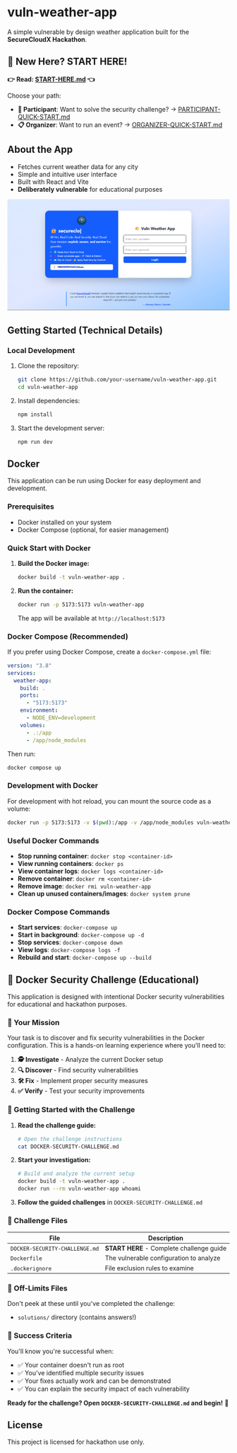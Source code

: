 # vuln-weather-app

A simple vulnerable by design weather application built for the **SecureCloudX Hackathon**.

## 🚀 New Here? START HERE!

**👉 Read: [START-HERE.md](START-HERE.md) 👈**

Choose your path:

- **🎯 Participant**: Want to solve the security challenge? → [PARTICIPANT-QUICK-START.md](PARTICIPANT-QUICK-START.md)
- **📋 Organizer**: Want to run an event? → [ORGANIZER-QUICK-START.md](ORGANIZER-QUICK-START.md)

## About the App

- Fetches current weather data for any city
- Simple and intuitive user interface
- Built with React and Vite
- **Deliberately vulnerable** for educational purposes

![Vulnerable Weather App](./src/assets/site-preview.png)

## Getting Started (Technical Details)

### Local Development

1. Clone the repository:

   ```bash
   git clone https://github.com/your-username/vuln-weather-app.git
   cd vuln-weather-app
   ```

2. Install dependencies:

   ```bash
   npm install
   ```

3. Start the development server:

   ```bash
   npm run dev
   ```

## Docker

This application can be run using Docker for easy deployment and development.

### Prerequisites

- Docker installed on your system
- Docker Compose (optional, for easier management)

### Quick Start with Docker

1. **Build the Docker image:**

   ```bash
   docker build -t vuln-weather-app .
   ```

2. **Run the container:**

   ```bash
   docker run -p 5173:5173 vuln-weather-app
   ```

   The app will be available at `http://localhost:5173`

### Docker Compose (Recommended)

If you prefer using Docker Compose, create a `docker-compose.yml` file:

```yaml
version: "3.8"
services:
  weather-app:
    build: .
    ports:
      - "5173:5173"
    environment:
      - NODE_ENV=development
    volumes:
      - .:/app
      - /app/node_modules
```

Then run:

```bash
docker compose up
```

### Development with Docker

For development with hot reload, you can mount the source code as a volume:

```bash
docker run -p 5173:5173 -v $(pwd):/app -v /app/node_modules vuln-weather-app
```

### Useful Docker Commands

- **Stop running container**: `docker stop <container-id>`
- **View running containers**: `docker ps`
- **View container logs**: `docker logs <container-id>`
- **Remove container**: `docker rm <container-id>`
- **Remove image**: `docker rmi vuln-weather-app`
- **Clean up unused containers/images**: `docker system prune`

### Docker Compose Commands

- **Start services**: `docker-compose up`
- **Start in background**: `docker-compose up -d`
- **Stop services**: `docker-compose down`
- **View logs**: `docker-compose logs -f`
- **Rebuild and start**: `docker-compose up --build`

## 🚨 Docker Security Challenge (Educational)

This application is designed with intentional Docker security vulnerabilities for educational and hackathon purposes.

### 🎯 Your Mission

Your task is to discover and fix security vulnerabilities in the Docker configuration. This is a hands-on learning experience where you'll need to:

1. **🕵️ Investigate** - Analyze the current Docker setup
2. **🔍 Discover** - Find security vulnerabilities
3. **🛠️ Fix** - Implement proper security measures
4. **✅ Verify** - Test your security improvements

### 🚀 Getting Started with the Challenge

1. **Read the challenge guide:**

   ```bash
   # Open the challenge instructions
   cat DOCKER-SECURITY-CHALLENGE.md
   ```

2. **Start your investigation:**

   ```bash
   # Build and analyze the current setup
   docker build -t vuln-weather-app .
   docker run --rm vuln-weather-app whoami
   ```

3. **Follow the guided challenges** in `DOCKER-SECURITY-CHALLENGE.md`

### 📁 Challenge Files

| File                           | Description                               |
| ------------------------------ | ----------------------------------------- |
| `DOCKER-SECURITY-CHALLENGE.md` | **START HERE** - Complete challenge guide |
| `Dockerfile`                   | The vulnerable configuration to analyze   |
| `.dockerignore`                | File exclusion rules to examine           |

### 🚫 Off-Limits Files

Don't peek at these until you've completed the challenge:

- `solutions/` directory (contains answers!)

### 🎯 Success Criteria

You'll know you're successful when:

- ✅ Your container doesn't run as root
- ✅ You've identified multiple security issues
- ✅ Your fixes actually work and can be demonstrated
- ✅ You can explain the security impact of each vulnerability

**Ready for the challenge? Open `DOCKER-SECURITY-CHALLENGE.md` and begin!** 🔐

## License

This project is licensed for hackathon use only.
